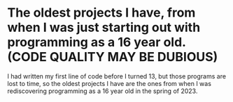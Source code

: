 # The oldest projects I have, from when I was just starting out with programming as a 16 year old. (CODE QUALITY MAY BE DUBIOUS)

I had written my first line of code before I turned 13, but those programs are lost to time, so the oldest projects I have are the ones from when I was rediscovering programming as a 16 year old in the spring of 2023.


